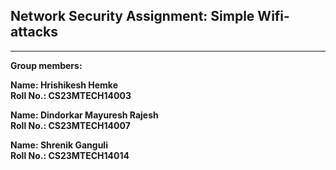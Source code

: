 ## Network Security Assignment: Simple Wifi-attacks

---

**Group members:**  

**Name:  Hrishikesh Hemke**  
**Roll No.: CS23MTECH14003**  

**Name: Dindorkar Mayuresh Rajesh**  
**Roll No.: CS23MTECH14007**  

**Name: Shrenik Ganguli**  
**Roll No.: CS23MTECH14014**  
